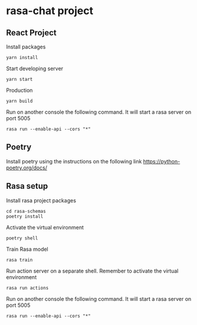 # rasa-chat project

## React Project

Install packages

```
yarn install
```

Start developing server

```
yarn start
```

Production

```
yarn build
```

Run on another console the following command. It will start a rasa server on port 5005

```
rasa run --enable-api --cors "*"
```

## Poetry

Install poetry using the instructions on the following link https://python-poetry.org/docs/

## Rasa setup

Install rasa project packages

```
cd rasa-schemas
poetry install
```

Activate the virtual environment

```
poetry shell
```

Train Rasa model

```
rasa train
```

Run action server on a separate shell. Remember to activate the virtual environment

```
rasa run actions
```

Run on another console the following command. It will start a rasa server on port 5005

```
rasa run --enable-api --cors "*"
```
